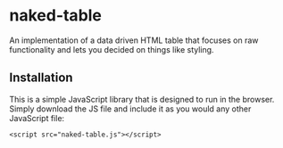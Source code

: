 # naked-table
An implementation of a data driven HTML table that focuses on raw functionality and lets you decided on things like styling.

## Installation

This is a simple JavaScript library that is designed to run in the browser. Simply download the JS file and include it as you would any other JavaScript file:

`
    <script src="naked-table.js"></script>
`
